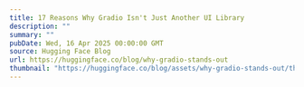 ```yaml
---
title: 17 Reasons Why Gradio Isn't Just Another UI Library
description: ""
summary: ""
pubDate: Wed, 16 Apr 2025 00:00:00 GMT
source: Hugging Face Blog
url: https://huggingface.co/blog/why-gradio-stands-out
thumbnail: "https://huggingface.co/blog/assets/why-gradio-stands-out/thumbnail.png"
---
```


